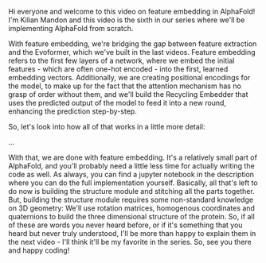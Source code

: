 Hi everyone and welcome to this video on feature embedding in AlphaFold! I'm Kilian Mandon and this video is the sixth in our series where we'll be implementing AlphaFold from scratch.

With feature embedding, we're bridging the gap between feature extraction and the Evoformer, which we've built in the last videos. Feature embedding refers to the first few layers of a network, where we embed the initial features - which are often one-hot encoded - into the first, learned embedding vectors. Additionally, we are creating positional encodings for the model, to make up for the fact that the attention mechanism has no grasp of order without them, and we'll build the Recycling Embedder that uses the predicted output of the model to feed it into a new round, enhancing the prediction step-by-step.

So, let's look into how all of that works in a little more detail:

...

With that, we are done with feature embedding. It's a relatively small part of AlphaFold, and you'll probably need a little less time for actually writing the code as well. As always, you can find a jupyter notebook in the description where you can do the full implementation yourself. Basically, all that's left to do now is building the structure module and stitching all the parts together. But, building the structure module requires some non-standard knowledge on 3D geometry: We'll use rotation matrices, homogenous coordinates and quaternions to build the three dimensional structure of the protein. So, if all of these are words you never heard before, or if it's something that you heard but never truly understood, I'll be more than happy to explain them in the next video - I'll think it'll be my favorite in the series.
So, see you there and happy coding!